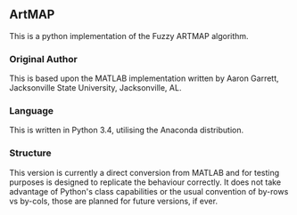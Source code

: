 ## ArtMAP

This is a python implementation of the Fuzzy ARTMAP algorithm.

### Original Author

This is based upon the MATLAB implementation written by Aaron Garrett, Jacksonville State University, Jacksonville, AL.

### Language

This is written in Python 3.4, utilising the Anaconda distribution.

### Structure

This version is currently a direct conversion from MATLAB and for testing purposes is designed to replicate the 
behaviour correctly. It does not take advantage of Python's class capabilities or the usual convention of by-rows vs 
by-cols, those are planned for future versions, if ever.